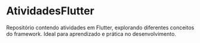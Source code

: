 # AtividadesFlutter
Repositório contendo atividades em Flutter, explorando diferentes conceitos do framework. Ideal para aprendizado e prática no desenvolvimento.
